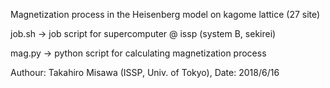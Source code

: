 Magnetization process in the Heisenberg model on kagome lattice (27 site)

job.sh -> job script for supercomputer @ issp (system B, sekirei)

mag.py -> python script for calculating magnetization process

Authour: Takahiro Misawa (ISSP, Univ. of Tokyo), Date: 2018/6/16
